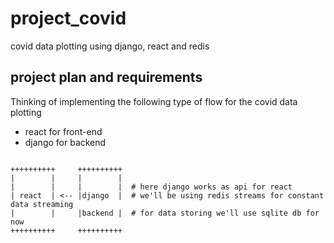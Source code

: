 # project_covid

covid data plotting using django, react and redis

## project plan and requirements

Thinking of implementing the following type of flow for the covid data plotting

* react for front-end
* django for backend

```

++++++++++     ++++++++++
|        |     |        |
|        |     |        |  # here django works as api for react
| react  | <-- |django  |  # we'll be using redis streams for constant data streaming
|        |     |backend |  # for data storing we'll use sqlite db for now
++++++++++     ++++++++++
```
